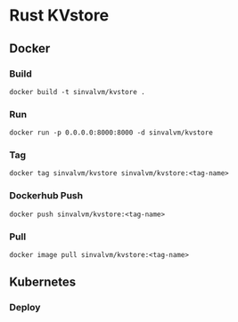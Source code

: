 # Rust KVstore

## Docker

### Build
```
docker build -t sinvalvm/kvstore .
```

### Run
```
docker run -p 0.0.0.0:8000:8000 -d sinvalvm/kvstore
```

### Tag
```
docker tag sinvalvm/kvstore sinvalvm/kvstore:<tag-name>
```

### Dockerhub Push
```
docker push sinvalvm/kvstore:<tag-name>
```

### Pull
```
docker image pull sinvalvm/kvstore:<tag-name>
```

## Kubernetes

### Deploy
